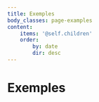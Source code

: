 ```yaml
---
title: Exemples
body_classes: page-examples
content:
    items: '@self.children'
    order:
        by: date
        dir: desc
---
```


# Exemples